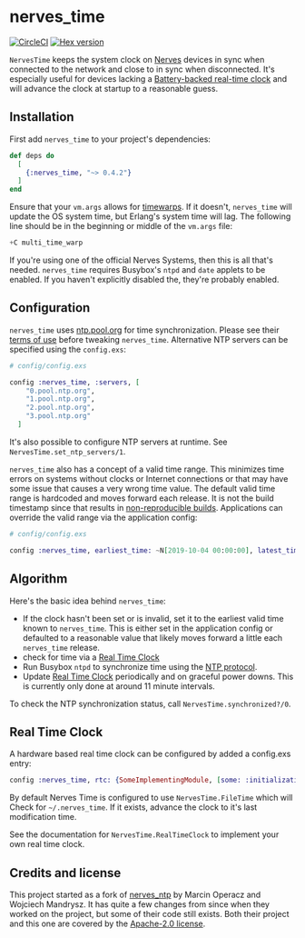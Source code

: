 # nerves_time

[![CircleCI](https://circleci.com/gh/nerves-time/nerves_time.svg?style=svg)](https://circleci.com/gh/nerves-time/nerves_time)
[![Hex version](https://img.shields.io/hexpm/v/nerves_time.svg "Hex version")](https://hex.pm/packages/nerves_time)

`NervesTime` keeps the system clock on [Nerves](http://nerves-project.org)
devices in sync when connected to the network and close to in sync when
disconnected. It's especially useful for devices lacking a [Battery-backed
real-time clock](https://en.wikipedia.org/wiki/Real-time_clock) and will advance
the clock at startup to a reasonable guess.

## Installation

First add `nerves_time` to your project's dependencies:

```elixir
def deps do
  [
    {:nerves_time, "~> 0.4.2"}
  ]
end
```

Ensure that your `vm.args` allows for
[timewarps](http://erlang.org/doc/apps/erts/time_correction.html#time-warp-modes).
If it doesn't, `nerves_time` will update the OS system time, but Erlang's system
time will lag. The following line should be in the beginning or middle of the
`vm.args` file:

```elixir
+C multi_time_warp
```

If you're using one of the official Nerves Systems, then this is all that's
needed. `nerves_time` requires Busybox's `ntpd` and `date` applets to be
enabled. If you haven't explicitly disabled the, they're probably enabled.

## Configuration

`nerves_time` uses [ntp.pool.org](https://www.ntppool.org/en/) for time
synchronization. Please see their [terms of
use](https://www.ntppool.org/tos.html) before tweaking `nerves_time`.
Alternative NTP servers can be specified using the `config.exs`:

```elixir
# config/config.exs

config :nerves_time, :servers, [
    "0.pool.ntp.org",
    "1.pool.ntp.org",
    "2.pool.ntp.org",
    "3.pool.ntp.org"
  ]
```

It's also possible to configure NTP servers at runtime. See
`NervesTime.set_ntp_servers/1`.

`nerves_time` also has a concept of a valid time range. This minimizes time
errors on systems without clocks or Internet connections or that may have some
issue that causes a very wrong time value. The default valid time range is
hardcoded and moves forward each release. It is not the build timestamp since
that results in [non-reproducible builds](https://reproducible-builds.org).
Applications can override the valid range via the application config:

```elixir
# config/config.exs

config :nerves_time, earliest_time: ~N[2019-10-04 00:00:00], latest_time: ~N[2022-01-01 00:00:00]
```

## Algorithm

Here's the basic idea behind `nerves_time`:

* If the clock hasn't been set or is invalid, set it to the earliest valid
  time known to `nerves_time`. This is either set in the application config or
  defaulted to a reasonable value that likely moves forward a little each
  `nerves_time` release.
* check for time via a [Real Time Clock](#Real-Time-Clock)
* Run Busybox `ntpd` to synchronize time using the [NTP
  protocol](https://en.wikipedia.org/wiki/Network_Time_Protocol).
* Update [Real Time Clock](#Real-Time-Clock) periodically and on graceful power
  downs. This is currently only done at around 11 minute intervals.

To check the NTP synchronization status, call `NervesTime.synchronized?/0`.

## Real Time Clock

A hardware based real time clock can be configured by added a config.exs entry:

```elixir
config :nerves_time, rtc: {SomeImplementingModule, [some: :initialization_opt]}
```

By default Nerves Time is configured to use `NervesTime.FileTime` which will
Check for `~/.nerves_time`. If it exists, advance the clock to it's last
modification time.

See the documentation for `NervesTime.RealTimeClock` to implement your own
real time clock.

## Credits and license

This project started as a fork of
[nerves_ntp](https://hex.pm/packages/nerves_ntp) by Marcin Operacz and Wojciech
Mandrysz. It has quite a few changes from since when they worked on the project,
but some of their code still exists. Both their project and this one are covered
by the [Apache-2.0 license](https://opensource.org/licenses/Apache-2.0).
